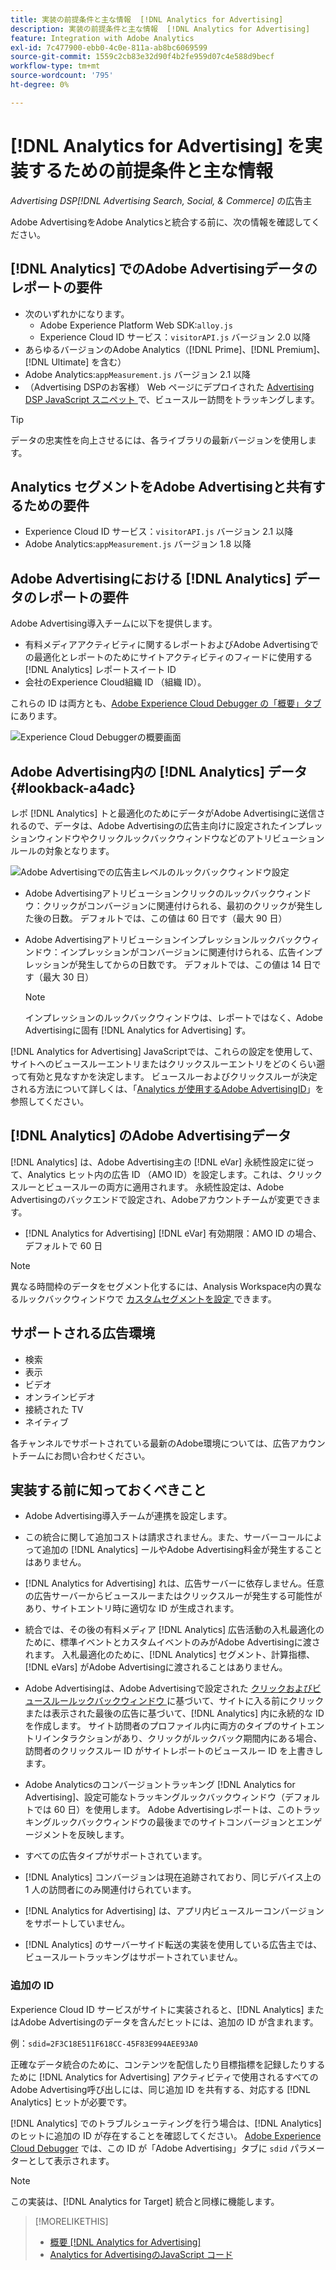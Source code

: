 ```yaml
---
title: 実装の前提条件と主な情報  [!DNL Analytics for Advertising]
description: 実装の前提条件と主な情報  [!DNL Analytics for Advertising]
feature: Integration with Adobe Analytics
exl-id: 7c477900-ebb0-4c0e-811a-ab8bc6069599
source-git-commit: 1559c2cb83e32d90f4b2fe959d07c4e588d9becf
workflow-type: tm+mt
source-wordcount: '795'
ht-degree: 0%

---
```


# [!DNL Analytics for Advertising] を実装するための前提条件と主な情報

*Advertising DSP[!DNL Advertising Search, Social, & Commerce]* の広告主

Adobe AdvertisingをAdobe Analyticsと統合する前に、次の情報を確認してください。

## [!DNL Analytics] でのAdobe Advertisingデータのレポートの要件

* 次のいずれかになります。
   * Adobe Experience Platform Web SDK:`alloy.js`
   * Experience Cloud ID サービス：`visitorAPI.js` バージョン 2.0 以降
* あらゆるバージョンのAdobe Analytics（[!DNL Prime]、[!DNL Premium]、[!DNL Ultimate] を含む）
* Adobe Analytics:`appMeasurement.js` バージョン 2.1 以降
* （Advertising DSPのお客様） Web ページにデプロイされた [Advertising DSP JavaScript スニペット ](javascript.md) で、ビュースルー訪問をトラッキングします。

>[!TIP]
>
>データの忠実性を向上させるには、各ライブラリの最新バージョンを使用します。

## Analytics セグメントをAdobe Advertisingと共有するための要件

* Experience Cloud ID サービス：`visitorAPI.js` バージョン 2.1 以降
* Adobe Analytics:`appMeasurement.js` バージョン 1.8 以降

## Adobe Advertisingにおける [!DNL Analytics] データのレポートの要件

Adobe Advertising導入チームに以下を提供します。

* 有料メディアアクティビティに関するレポートおよびAdobe Advertisingでの最適化とレポートのためにサイトアクティビティのフィードに使用する [!DNL Analytics] レポートスイート ID
* 会社のExperience Cloud組織 ID （組織 ID）。

これらの ID は両方とも、[Adobe Experience Cloud Debugger の「概要」タブ ](https://experienceleague.adobe.com/docs/debugger/using-v2/summary.html) にあります。

![Experience Cloud Debuggerの概要画面 ](/help/integrations/assets/a4adc-debugger-summary.png)

## Adobe Advertising内の [!DNL Analytics] データ {#lookback-a4adc}

レポ [!DNL Analytics] トと最適化のためにデータがAdobe Advertisingに送信されるので、データは、Adobe Advertisingの広告主向けに設定されたインプレッションウィンドウやクリックルックバックウィンドウなどのアトリビューションルールの対象となります。

![Adobe Advertisingでの広告主レベルのルックバックウィンドウ設定 ](/help/integrations/assets/a4adc-lookbacks.png)

* Adobe Advertisingアトリビューションクリックのルックバックウィンドウ：クリックがコンバージョンに関連付けられる、最初のクリックが発生した後の日数。 デフォルトでは、この値は 60 日です（最大 90 日）
* Adobe Advertisingアトリビューションインプレッションルックバックウィンドウ：インプレッションがコンバージョンに関連付けられる、広告インプレッションが発生してからの日数です。 デフォルトでは、この値は 14 日です（最大 30 日）

  >[!NOTE]
  >
  > インプレッションのルックバックウィンドウは、レポートではなく、Adobe Advertisingに固有 [!DNL Analytics for Advertising] す。

[!DNL Analytics for Advertising] JavaScriptでは、これらの設定を使用して、サイトへのビュースルーエントリまたはクリックスルーエントリをどのくらい遡って有効と見なすかを決定します。 ビュースルーおよびクリックスルーが決定される方法について詳しくは、「[Analytics が使用するAdobe AdvertisingID](ids.md)」を参照してください。

## [!DNL Analytics] のAdobe Advertisingデータ

[!DNL Analytics] は、Adobe Advertising主の [!DNL eVar] 永続性設定に従って、Analytics ヒット内の広告 ID （AMO ID）を設定します。これは、クリックスルーとビュースルーの両方に適用されます。 永続性設定は、Adobe Advertisingのバックエンドで設定され、Adobeアカウントチームが変更できます。

* [!DNL Analytics for Advertising] [!DNL eVar] 有効期限：AMO ID の場合、デフォルトで 60 日

>[!NOTE]
>
>異なる時間枠のデータをセグメント化するには、Analysis Workspace内の異なるルックバックウィンドウで [ カスタムセグメントを設定 ](https://experienceleague.adobe.com/docs/analytics/components/segmentation/segmentation-workflow/seg-build.html) できます。

## サポートされる広告環境

* 検索
* 表示
* ビデオ
* オンラインビデオ
* 接続された TV
* ネイティブ

各チャンネルでサポートされている最新のAdobe環境については、広告アカウントチームにお問い合わせください。

## 実装する前に知っておくべきこと

* Adobe Advertising導入チームが連携を設定します。

* この統合に関して追加コストは請求されません。また、サーバーコールによって追加の [!DNL Analytics] ールやAdobe Advertising料金が発生することはありません。

* [!DNL Analytics for Advertising] れは、広告サーバーに依存しません。任意の広告サーバーからビュースルーまたはクリックスルーが発生する可能性があり、サイトエントリ時に適切な ID が生成されます。

* 統合では、その後の有料メディア [!DNL Analytics] 広告活動の入札最適化のために、標準イベントとカスタムイベントのみがAdobe Advertisingに渡されます。 入札最適化のために、[!DNL Analytics] セグメント、計算指標、[!DNL eVars] がAdobe Advertisingに渡されることはありません。

* Adobe Advertisingは、Adobe Advertisingで設定された [ クリックおよびビュースルールックバックウィンドウ ](#lookback-a4adc) に基づいて、サイトに入る前にクリックまたは表示された最後の広告に基づいて、[!DNL Analytics] 内に永続的な ID を作成します。 サイト訪問者のプロファイル内に両方のタイプのサイトエントリインタラクションがあり、クリックがルックバック期間内にある場合、訪問者のクリックスルー ID がサイトレポートのビュースルー ID を上書きします。

* Adobe Analyticsのコンバージョントラッキング [!DNL Analytics for Advertising]、設定可能なトラッキングルックバックウィンドウ（デフォルトでは 60 日）を使用します。 Adobe Advertisingレポートは、このトラッキングルックバックウィンドウの最後までのサイトコンバージョンとエンゲージメントを反映します。

* すべての広告タイプがサポートされています。<!--Clarify what this might include. It used to include CTV, but not anymore: However, not all ad environments are supported. -->

* [!DNL Analytics] コンバージョンは現在追跡されており、同じデバイス上の 1 人の訪問者にのみ関連付けられています。

* [!DNL Analytics for Advertising] は、アプリ内ビュースルーコンバージョンをサポートしていません。

* [!DNL Analytics] のサーバーサイド転送の実装を使用している広告主では、ビュースルートラッキングはサポートされていません。

### 追加の ID

Experience Cloud ID サービスがサイトに実装されると、[!DNL Analytics] またはAdobe Advertisingのデータを含んだヒットには、追加の ID が含まれます。

例：`sdid=2F3C18E511F618CC-45F83E994AEE93A0`

正確なデータ統合のために、コンテンツを配信したり目標指標を記録したりするために [!DNL Analytics for Advertising] アクティビティで使用されるすべてのAdobe Advertising呼び出しには、同じ追加 ID を共有する、対応する [!DNL Analytics] ヒットが必要です。

[!DNL Analytics] でのトラブルシューティングを行う場合は、[!DNL Analytics] のヒットに追加の ID が存在することを確認してください。 [Adobe Experience Cloud Debugger](https://experienceleague.adobe.com/docs/debugger/using-v2/summary.html) では、この ID が「Adobe Advertising」タブに `sdid` パラメーターとして表示されます。

>[!NOTE]
>
> この実装は、[!DNL Analytics for Target] 統合と同様に機能します。

>[!MORELIKETHIS]
>
>* [ 概要  [!DNL Analytics for Advertising]](overview.md)
>* [Analytics for AdvertisingのJavaScript コード ](/help/integrations/analytics/javascript.md)
